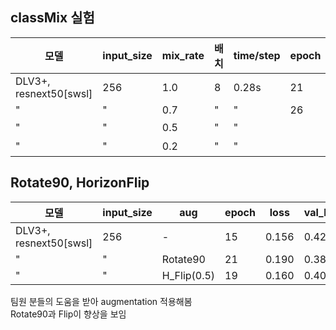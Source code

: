 
## classMix 실험
|모델|input_size|mix_rate|배치|time/step|epoch|loss|val_loss|val_mIoU1|val_mIoU2|LB score|
|------|---|---|---|---|---|---|---|---|---|---|
|DLV3+, resnext50[swsl]|256|1.0|8|0.28s|21|0.228|0.403|0.456|0.475|0.5712|
|"|"|0.7|"|"|26|0.226|0.436|0.437|0.512|0.5631|
|"|"|0.5|"|"||||||하락|
|"|"|0.2|"|"||||||하락|


## Rotate90, HorizonFlip
|모델|input_size|aug|epoch|loss|val_loss|val_mIoU1|val_mIoU2|val_mIoU3|LB|
|------|---|---|---|---|---|---|---|---|---|
|DLV3+, resnext50[swsl]|256|-|15|0.156|0.422|0.448|0.522||0.6020|
|"|"|Rotate90|21|0.190|0.382|0.466|0.559|0.593|0.6109|
|"|"|H_Flip(0.5)|19|0.160|0.400|0.464|0.556|0.601|-|

팀원 분들의 도움을 받아 augmentation 적용해봄<br>
Rotate90과 Flip이 향상을 보임
